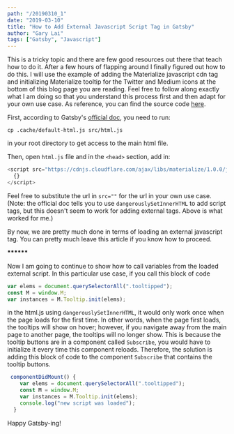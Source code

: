 ```yaml
---
path: "/20190310_1"
date: "2019-03-10"
title: "How to Add External Javascript Script Tag in Gatsby"
author: "Gary Lai"
tags: ["Gatsby", "Javascript"]
---
```


This is a tricky topic and there are few good resources out there that teach how to do it. After a few hours of flapping around I finally figured out how to do this. I will use the example of adding the Materialize javascript cdn tag and initializing Materialize tooltip for the Twitter and Medium icons at the bottom of this blog page you are reading. Feel free to follow along exactly what I am doing so that you understand this process first and then adapt for your own use case. As reference, you can find the source code <a class="link" href="https://github.com/ghlai9665/garys-notebook-gatsby">here</a>.

<!-- prettier-ignore -->
First, according to Gatsby's <a class="link" href="https://www.gatsbyjs.org/docs/custom-html/">official doc</a>, you need to run:

`cp .cache/default-html.js src/html.js`

in your root directory to get access to the main html file.

Then, open `html.js` file and in the `<head>` section, add in:

```javascript
<script src="https://cdnjs.cloudflare.com/ajax/libs/materialize/1.0.0/js/materialize.min.js">
  {}
</script>
```

Feel free to substitute the url in `src=""` for the url in your own use case. (Note: the official doc tells you to use `dangerouslySetInnerHTML` to add script tags, but this doesn't seem to work for adding external tags. Above is what worked for me.)

By now, we are pretty much done in terms of loading an external javascript tag. You can pretty much leave this article if you know how to proceed.

<p class="center-align"><strong>   ******                </strong> </p>

Now I am going to continue to show how to call variables from the loaded external script. In this particular use case, if you call this block of code

```javascript
var elems = document.querySelectorAll(".tooltipped");
const M = window.M;
var instances = M.Tooltip.init(elems);
```

in the html.js using `dangerouslySetInnerHTML`, it would only work once when the page loads for the first time. In other words, when the page first loads, the tooltips will show on hover; however, if you navigate away from the main page to another page, the tooltips will no longer show. This is because the tooltip buttons are in a component called `Subscribe`, you would have to initialize it every time this component reloads. Therefore, the solution is adding this block of code to the component `Subscribe` that contains the tooltip buttons.

```javascript
 componentDidMount() {
    var elems = document.querySelectorAll(".tooltipped");
    const M = window.M;
    var instances = M.Tooltip.init(elems);
    console.log("new script was loaded");
  }
```

Happy Gatsby-ing!
